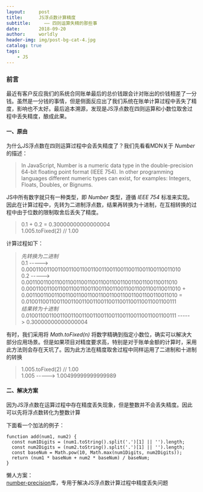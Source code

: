 ```yaml
---
layout:     post
title:      JS浮点数计算精度
subtitle:     —— 四则运算失精的那些事
date:       2018-09-20
author:     worldly
header-img: img/post-bg-cat-4.jpg
catalog: true
tags:
    - JS
---
```


### 前言
最近有客户反应我们的系统合同账单最后的总价钱跟会计对账出的价钱相差了一分钱。虽然是一分钱的事情，但是侧面反应出了我们系统在账单计算过程中丢失了精度，影响也不太好。最后追本溯源，发现是JS浮点数在四则运算和小数位取舍过程中丢失精度，酿成此果。

#### 一、原由
为什么JS浮点数在四则运算过程中会丢失精度了？我们先看看MDN关于 *Number* 的描述：
>In JavaScript, Number is a numeric data type in the double-precision 64-bit floating point format (IEEE 754). In other programming languages different numeric types can exist, for examples: Integers, Floats, Doubles, or Bignums.

JS中所有数字就只有一种类型，即 *Number* 类型，遵循 *IEEE 754* 标准来实现。因此在计算过程中，先转为二进制浮点数，结果再转换为十进制，在互相转换的过程中由于位数的限制取舍后丢失了精度。

> 0.1 + 0.2 = 0.30000000000000004<br/>
1.005.toFixed(2)  // 1.00


计算过程如下：
> *先转换为二进制*<br/>
0.1 ----->  0.00011001100110011001100110011001100110011001100110011010<br/>
0.2 ----->  0.0011001100110011001100110011001100110011001100110011010
0.00011001100110011001100110011001100110011001100110011010 + 0.0011001100110011001100110011001100110011001100110011010 = 0.0100110011001100110011001100110011001100110011001100111<br/>
*结果转为十进制*<br/>
0.0100110011001100110011001100110011001100110011001100111 -----> 0.30000000000000004

有时，我们采用将 *Math.toFixed(n)* 将数字精确到指定小数位，确实可以解决大部分应用场景。但是如果项目对精度要求高，特别是对于账单金额的计算时，采用此方法则会存在天坑了。因为此方法在精度取舍过程中同样运用了二进制和十进制的转换

> 1.005.toFixed(2)         // 1.00   <br/>
> 1.005 -----> 1.00499999999999989

#### 二、解决方案
因为JS浮点数在运算过程中存在精度丢失现象，但是整数并不会丢失精度。因此可以先将浮点数转化为整数计算

下面看一个加法的例子：
```
function add(num1, num2) {
  const num1Digits = (num1.toString().split('.')[1] || '').length;
  const num2Digits = (num2.toString().split('.')[1] || '').length;
  const baseNum = Math.pow(10, Math.max(num1Digits, num2Digits));
  return (num1 * baseNum + num2 * baseNum) / baseNum;
}
```

懒人方案：  
[number-precision](https://github.com/nefe/number-precision)库，专用于解决JS浮点数计算过程中精度丢失问题

